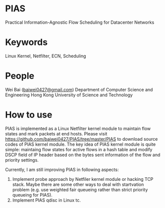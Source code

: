 PIAS
==========

Practical Information-Agnostic Flow Scheduling for Datacenter Networks

Keywords
==========

Linux Kernel, Netfilter, ECN, Scheduling 

People
==========

Wei Bai (baiwei0427@gmail.com)
Department of Computer Science and Engineering
Hong Kong University of Science and Technology

How to use
==========

PIAS is implemented as a Linux Netfilter kernel module to maintain flow states and mark packets at end hosts. Please visit https://github.com/baiwei0427/PIAS/tree/master/PIAS to download source codes of PIAS kernel module. The key idea of PIAS kernel module is quite simple: maintaing flow states for active flows in a hash table and modify DSCP field of IP header based on the bytes sent information of the flow and priority settings.

Currently, I am still improving PIAS in following aspects:
1. Implement probe approach by Netfiler kernel module or hacking TCP stack. Maybe there are some other ways to deal with startvation problem (e.g. use weighted fair queueing rather than strict priority queueing for PIAS).
2. Implement PIAS qdisc in Linux tc. 






